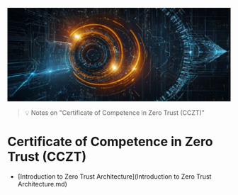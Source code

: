 ![Certificate of Competence in Zero Trust (CCZT)](images/cczt.jpg "Certificate of Competence in Zero Trust (CCZT)")

> :bulb: Notes on "Certificate of Competence in Zero Trust (CCZT)"

# Certificate of Competence in Zero Trust (CCZT)

- [Introduction to Zero Trust Architecture](Introduction to Zero Trust Architecture.md)

